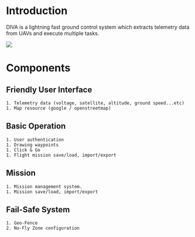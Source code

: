 # Introduction
DIVA is a lightning fast ground control system which extracts telemetry data from UAVs and execute multiple tasks.

![](https://imgur.com/HKZ286z)

# Components

## Friendly User Interface
    1. Telemetry data (voltage, satellite, altitude, ground speed...etc)
    1. Map resource (google / openstreetmap)

## Basic Operation
    1. User authentication
    1. Drawing waypoints
    1. Click & Go
    1. Flight mission save/load, import/export

## Mission
    1. Mission management system.
    1. Mission save/load, import/export

## Fail-Safe System
    1. Geo-Fence
    2. No-Fly Zone configuration



